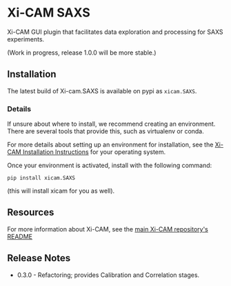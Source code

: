 # Xi-CAM SAXS

Xi-CAM GUI plugin that facilitates data exploration and processing for SAXS experiments.

(Work in progress, release 1.0.0 will be more stable.)

## Installation

The latest build of Xi-cam.SAXS is available on pypi as `xicam.SAXS`.

### Details

If unsure about where to install, we recommend creating an environment.
There are several tools that provide this, such as virtualenv or conda.

For more details about setting up an environment for installation, see the
[Xi-CAM Installation Instructions](https://xi-cam.readthedocs.io/en/latest/quickstart.html#install-xi-cam)
for your operating system.

Once your environment is activated, install with the following command:

```
pip install xicam.SAXS
```

(this will install xicam for you as well).


## Resources

For more information about Xi-CAM, see the [main Xi-CAM repository's README](https://github.com/xi-cam/xi-cam)

## Release Notes

* 0.3.0 - Refactoring; provides Calibration and Correlation stages.

